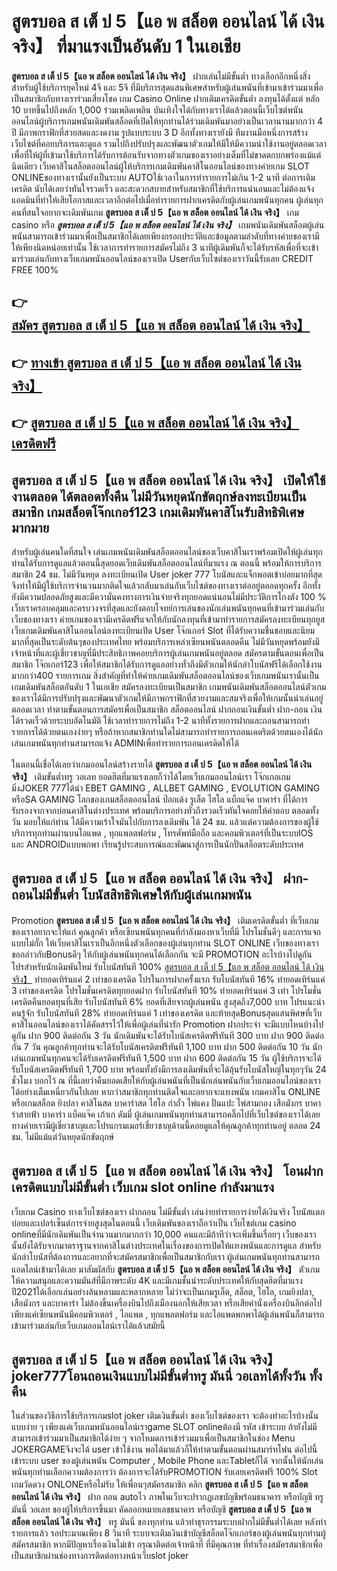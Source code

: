 # สูตรบอล ส เต็ ป 5【แอ พ สล็อต ออนไลน์ ได้ เงิน จริง】  ที่มาแรงเป็นอันดับ 1 ในเอเชีย

**สูตรบอล ส เต็ ป 5【แอ พ สล็อต ออนไลน์ ได้ เงิน จริง】** ฝากเล่นไม่มีขั้นต่ำ  ทางเลือกอีกหนึ่งสิ่งสำหรับผู้ใช้บริการยุคใหม่ 4จี และ 5จี ที่มีบริการสุดแสนพิเศษสำหรับผู้เล่นพนันที่เข้ามาเข้าร่วมมาเพื่อเป็นสมาชิกกับทางเราร่วมเสี่ยงโชค เกม Casino Online ฝากเติมเครดิตขั้นต่ำ ลงทุนได้ตั้งแต่ หลัก 10 บาทขึ้นไปถึงหลัก 1,000 ร่วมเพลิดเพลิน บันเทิงใจได้กับทางเราได้แล้วตอนนี้เว็บไซต์พนันออนไลน์ผู้บริการเกมพนันเดิมพันสล็อตที่เปิดให้ทุกท่านได้ร่วมเดิมพันมาอย่างเป็นเวลานานมากกว่า 4 ปี มีภาพกราฟิกที่สวยสดและงดงาม รูปแบบระบบ 3 D
อีกทั้งทางเรายังมี ทีมงานมือหนึ่งการสร้างเว็บไซต์ที่คอยบริการและดูแล  รวมไปถึงปรับปรุงและพัฒนาตัวเกมให้มีให้มีความน่าใช้งานอยู่ตลอดเวลา เพื่อที่ให้ผู้ที่เข้ามาใช้บริการได้รับการต้อนรับจากทางตัวเกมของเราอย่างเต็มที่ไม่ขาดตกบกพร่องแม้แต่นิดเดียว เว็บคาสิโนสล็อตออนไลน์ผู้ให้บริการเกมเดิมพันคาสิโนออนไลน์ของทางค่ายเกม SLOT ONLINEของทางเรานั้นยังเป็นระบบ AUTOใช้เวลาในการทำรายการไม่เกิน 1-2 นาที ต่อการเติมเครดิต นับได้เลยว่าทันใจรวดเร็ว และสะดวกสบายสำหรับสมาชิกที่ใช้บริการแน่นอนและไม่ต้องแจ้งแอดมินที่ทำให้เสียโอกาสและเวลาอีกต่อไปเมื่อทำรายการฝากเครดิตกับผู้เล่นเกมพนันทุกคน
ผู้เล่นทุกคนที่สนใจอยากจะเดิมพันเกม **สูตรบอล ส เต็ ป 5【แอ พ สล็อต ออนไลน์ ได้ เงิน จริง】** เกม casino  หรือ ***สูตรบอล ส เต็ ป 5【แอ พ สล็อต ออนไลน์ ได้ เงิน จริง】*** เกมพนันเดิมพันสล็อตผู้เล่นพนันสามารถเข้าร่วมมาเพื่อเป็นสมาชิกได้เลยเพียงกรอกประวัติและข้อมูลตามลำดับที่ทางค่ายของเรามีให้เพียงนิดหน่อยเท่านั้น ใช้เวลาการทำรายการสมัครไม่ถึง 3 นาทีผู้เดิมพันก็จะได้รับรหัสเพื่อที่จะเข้ามาร่วมเล่นกับทางเว็บเกมพนันออนไลน์ของเราเปิด Userกับเว็บไซต์ของเราวันนี้รับเลย CREDIT FREE 100%

## 👉 [สมัคร สูตรบอล ส เต็ ป 5【แอ พ สล็อต ออนไลน์ ได้ เงิน จริง】](https://archa888.com/)
## 👉 [ทางเข้า สูตรบอล ส เต็ ป 5【แอ พ สล็อต ออนไลน์ ได้ เงิน จริง】](https://archa888.com/)
## 👉 [สูตรบอล ส เต็ ป 5【แอ พ สล็อต ออนไลน์ ได้ เงิน จริง】 เครดิตฟรี](https://archa888.com/)

## สูตรบอล ส เต็ ป 5【แอ พ สล็อต ออนไลน์ ได้ เงิน จริง】 เปิดให้ใช้งานตลอด ได้ตลอดทั้งคืน ไม่มีวันหยุดนักขัตฤกษ์ลงทะเบียนเป็นสมาชิก เกมสล็อตโจ๊กเกอร์123 เกมเดิมพันคาสิโนรับสิทธิพิเศษมากมาย

สำหรับผู้เล่นคนใดที่สนใจ เล่นเกมพนันเดิมพันสล็อตออนไลน์ของเว็บคาสิโนเราพร้อมเปิดให้ผู้เล่นทุกท่านได้รับการดูแลแล้วตอนนี้สุดยอดเว็บเดิมพันสล็อตออนไลน์ที่มาแรง ณ ตอนนี้ พร้อมให้การบริการสมาชิก 24 ชม. ไม่มีวันหยุด ลงทะเบียนเปิด User joker 777 โบนัสและแจ็กพอตเข้าบ่อยมากที่สุด จึงทำให้มีผู้ใช้บริการจำนวนมากติดใจแล้วกลับมาเล่นกับเว็บไซต์ของทางเราต่ออยู่ตลอดทุกครั้ง อีกทั้งยังมีความปลอดภัยสูงและมีความั่นคงทางการเงินจ่ายจริงทุกยอดแน่นอนไม่มีประวัติการโกงตัง 100 % เว็บเราครอบคลุมและครบวงจรที่สุดและยังตอบโจทย์การเล่นของนักเล่นพนันทุกคนที่เข้ามาร่วมเล่นกับเว็บของทางเรา
ค่ายเกมของเรามีเครดิตฟรีแจกให้กับนักลงทุนที่เข้ามาทำรายการสมัครลงทะเบียนทุกยูส เว็บเกมเดิมพันคาสิโนออนไลน์ลงทะเบียนเปิด User โจ๊กเกอร์ Slot ที่ได้รับความชื่นชอบและนิยมมากที่สุดเป็นระดับต้นๆของประเทศไทย พร้อมบริการเหล่าเซียนพนันตลอดคืน ไม่มีวันหยุดพร้อมยังมีเจ้าหน้าที่และผู้เชี่ยวชาญที่มีประสิทธิภาพคอยบริการผู้เล่นเกมพนันอยู่ตลอด สมัครตามขั้นตอนเพื่อเป็นสมาชิก โจ๊กเกอร์123 เพื่อให้สมาชิกได้รับการดูแลอย่างทั่วถึงมีตัวเกมให้นักล่าโบนัสฟรีได้เลือกใช้งานมากกว่า400 รายการเกม
สิ่งสำคัญที่ทำให้ค่ายเกมเดิมพันสล็อตออนไลน์ของเว็บเกมพนันเรานั้นเป็นเกมเดิมพันสล็อตอันดับ 1 ในเอเชีย สมัครลงทะเบียนเป็นสมาชิก  เกมพนันเดิมพันสล็อตออนไลน์ตัวเกมของเราได้มีการปรับปรุงและพัฒนาตัวเกมให้มีภาพกราฟิกที่สวยงามและสมจริงเพื่อให้เกมนั้นน่าเล่นอยู่ตลอดเวลา ทำตามขั้นตอนการสมัครเพื่อเป็นสมาชิก สล็อตออนไลน์ ฝากถอนเงินขั้นต่ำ ฝาก-ถอน เงินได้รวดเร็วด้วยระบบอัตโนมัติ ใช้เวลาทำรายการไม่ถึง 1-2 นาทีทั้งรายการฝากและถอนสามารถทำรายการได้ด้วยตนเองง่ายๆ หรือถ้าหากสมาชิกท่านใดไม่สามารถทำรายการถอนเคดริตด้วยตนเองได้นักเล่นเกมพนันทุกท่านสามารถแจ้ง ADMINเพื่อทำรายการถอนเครดิตให้ได้

ในตอนนี้เชื่อได้เลยว่าเกมออนไลน์สร้างรายได้ **สูตรบอล ส เต็ ป 5【แอ พ สล็อต ออนไลน์ ได้ เงิน จริง】** เติมขั้นต่ำทรู วอเลท ยอดฮิตที่มาแรงเลยก็ว่าได้โดยเว็บเกมออนไลน์เรา โจ๊กเกอเกมมิ่งJOKER 777ได้นำ EBET GAMING , ALLBET GAMING , EVOLUTION GAMING หรือSA GAMING โลกของเกมสล็อตออนไลน์ ป๊อกเด้ง รูเล็ต ไฮโล แบ็กแจ๊ค บาคาร่า ที่ได้การรับรองจากจากบ่อนคาสิโนต่างประเทศ พร้อมบริการอย่างทั่วถึงรวดเร็วทันใจคอยให้คำตอบ ตลอดทั้งวัน มอบให้แก่ท่าน ได้มีความเร้าใจมันไปกับการลงเดิมพัน ได้ 24 ชม. แล้วแต่ความต้องการของผู้ใช้บริการทุกท่านผ่านบนไอแพด , ทุกแพลตฟอร์ม , โทรศัพท์มือถือ และคอมพิวเตอร์ที่เป็นระบบIOS และ ANDROIDแบบพกพา เรียนรู้ประสบการณ์และพัฒนาสู่การเป็นนักปั่นสล็อตระดับประเทศ

## สูตรบอล ส เต็ ป 5【แอ พ สล็อต ออนไลน์ ได้ เงิน จริง】 ฝาก-ถอนไม่มีขั้นต่ำ โบนัสสิทธิพิเศษให้กับผู้เล่นเกมพนัน

 Promotion  **สูตรบอล ส เต็ ป 5【แอ พ สล็อต ออนไลน์ ได้ เงิน จริง】** เติมเครดิตขั้นต่ำ ที่เว็บเกมของเราอยากจะให้แก่  คุณลูกค้า หรือเซียนพนันทุกคนที่กำลังมองหาเว็บที่มี โปรโมชั่นดีๆ และการแจกแบบไม่กั๊ก ให้เว็บคาสิโนเราเป็นอีกหนึ่งตัวเลือกของผู้เล่นทุกท่าน SLOT ONLINE เว็บของทางเรา ขอกล่าวกับBonusดีๆ ให้กับผู้เล่นพนันทุกคนได้เลือกกัน จะมี PROMOTION อะไรบ้างไปดูกัน
โปรสำหรับนักเดิมพันใหม่ รับโบนัสทันที 100% [สูตรบอล ส เต็ ป 5【แอ พ สล็อต ออนไลน์ ได้ เงิน จริง】](https://archa888.com/) ทำยอดเทิร์นแค่ 2 เท่าของเครดิต
โปรในการฝากครั้งแรก รับโบนัสทันที 16% ทำยอดเทิร์นแค่ 3 เท่าของเครดิต
โปรโมชั่นเครดิตทุกยอดฝาก รับโบนัสทันที 10% ทำยอดเทิร์นแค่ 3 เท่า
โปรโมชั่นเครดิตคืนยอดทุนที่เสีย รับโบนัสทันที 6% ยอดที่เสียจากผู้เล่นพนัน สูงสุดถึง7,000 บาท
โปรแนะนำคนรู้จัก รับโบนัสทันที 28% ทำยอดเทิร์นแค่ 1 เท่าของเครดิต
และท้ายสุดBonusสุดแสนพิศษที่เว็บคาสิโนออนไลน์ของเราได้คัดสรรไว้ให้เพื่อผู้เล่นที่น่ารัก  Promotion ฝากประจำ จะมีแบบไหนบ้างไปดูกัน
ฝาก 900 ติดต่อกัน 3 วัน นักเดิมพันจะได้รับโบนัสเครดิตฟรีทันที 300 บาท
ฝาก 900 ติดต่อกัน 7 วัน คุณลูกค้าทุกท่านจะได้รับโบนัสเครดิตฟรีทันที 1,100 บาท
ฝาก 500 ติดต่อกัน 10 วัน นักเล่นเกมพนันทุกคนจะได้รับเครดิตฟรีทันที 1,500 บาท
ฝาก 600 ติดต่อกัน 15 วัน ผู้ใช้บริการจะได้รับโบนัสเครดิตฟรีทันที 1,700 บาท
พร้อมทั้งยังมีการลงเดิมพันที่จะได้ลุ้นรับโบนัสใหญ่ในทุกๆวัน 24 ชั่วโมง บอกไว้ ณ ที่นี้เลยว่าคืนยอดเสียให้กับผู้เล่นพนันที่เป็นนักเล่นพนันกับเว็บเกมออนไลน์ของเราได้อย่างเต็มเหนี่ยวกันไปเลย หากว่าสมาชิกทุกท่านติดใจและอยากจะแทงพนัน เกมคาสิโน ONLINE หรือเกมสล็อต ยิงปลา คาสิโนสด บาคาร่าสด ไฮโล กำถั่ว ไพ่แคง ปั่นแปะ ไพ่สามกอง เสือมังกร บาคาร่าสายฟ้า บาคาร่า แบ็คแจ๊ค เก้าเก ดัมมี่ ผู้เล่นเกมพนันทุกท่านสามารถคลิ๊กไปที่เว็บไซต์ของเราได้เลย ทางค่ายเรามีผู้เชี่ยวชาญและโปรแกรมเมอร์เชี่ยวชาญด้านนี้คอยดูแลให้คุณลูกค้าทุกท่านอยู่ ตลอด 24 ชม. ไม่มีแม้แต่วันหยุดนักขัตฤกษ์

## สูตรบอล ส เต็ ป 5【แอ พ สล็อต ออนไลน์ ได้ เงิน จริง】 โอนฝากเครดิตแบบไม่มีขั้นต่ำ  เว็บเกม slot online กำลังมาแรง

เว็บเกม Casino ทางเว็บไซต์ของเรา ฝากถอน ไม่มีขั้นต่ำ เล่นง่ายทำรายการง่ายได้เงินจริง โบนัสแตกบ่อยและเปอร์เซ็นต์การจ่ายสูงสุดในตอนนี้ เว็บเดิมพันของเราถือว่าเป็น เว็บไซต์เกม casino onlineที่มีนักเดิมพันเป็นจำนวนมากมากกว่า 10,000 คนและมีถ้าทีว่าจะเพิ่มขึ้นเรื่อยๆ เว็บของเรานั้นยังได้รับจากมาตราฐานจากคาสิโนต่างประเทศในเรื่องของการเปิดให้แทงพนันและการดูแล สำหรับนักล่าโบนัสที่ต้องการและอยากที่จะสมัครสมาชิกเพื่อเป็นสมาชิกกับเรา ผู้เล่นเกมพนันทุกท่านสามารถแอดไลน์เข้ามาได้เลย
	มาสัมผัสกับ **สูตรบอล ส เต็ ป 5【แอ พ สล็อต ออนไลน์ ได้ เงิน จริง】** ตัวเกมให้ความสนุกและความมันส์ที่มีภาพระดับ 4K และมีเกมชั้นนำระดับประเทศให้กับสุดฮิตที่มาแรงปี2021ได้เลือกเล่นอย่างล้นหลามและหลากหลาย  ไม่ว่าจะเป็นเกมรูเล็ต, สล็อต, ไฮโล, เกมยิงปลา, เสือมังกร และบาคาร่า ไม่ต้องขึ้นเครื่องบินไปถึงเมืองนอกให้เสียเวลา หรือเสียค่านั่งเครื่องบินอีกต่อไป เพียงแค่เซียนพนันมีคอมพิวเตอร์ , ไอแพด , ทุกแพลตฟอร์ม และไอแพดพกพาได้ผู้เล่นพนันก็สามารถเข้ามาร่วมเล่นกับเว็บเกมออนไลน์เราได้แล้วสมัยนี้

## สูตรบอล ส เต็ ป 5【แอ พ สล็อต ออนไลน์ ได้ เงิน จริง】 joker777โอนถอนเงินแบบไม่มีขั้นต่ำทรู มันนี่ วอเลทได้ทั้งวัน ทั้งคืน

ในส่วนของวิธีการใช้บริการเกมslot joker เติมเงินขั้นต่ำ ของเว็บไซต์ของเรา จะต้องทำอะไรบ้างนั้น แบบง่าย ๆ เพียงแค่เว็บเกมพนันออนไลน์เราgame SLOT onlineต้องมี รหัส เข้าระบบ ถ้ายังไม่มีสามารถเข้าร่วมมาเป็นสมาชิกได้ง่าย ๆ จากโหมดการเข้าร่วมมาเพื่อเป็นสมาชิกในช่อง Menu JOKERGAMEจึงจะได้ user เข้าใช้งาน พอได้มาแล้วก็ให้ทำตามขั้นตอนผ่านสมาร์ทโฟน ต่อไปนี้
เข้าระบบ user  ของผู้เล่นพนัน Computer , Mobile Phone และTabletก็ได้
จากนั้นให้นักเล่นพนันทุกท่านเลือกความต้องการว่า ต้องการจะได้รับPROMOTION รับเลยเครดิตฟรี 100% Slot เกมวัดดวง ONLONEหรือไม่รับ
ให้เพื่อนๆสมัครสมาชิก คลิก **สูตรบอล ส เต็ ป 5【แอ พ สล็อต ออนไลน์ ได้ เงิน จริง】** ฝาก ถอน autoไว ภาพในเว็บจะปรากฏเลขบัญชีพร้อมธนาคาร หรือบัญชี ทรูมันนี่ วอเลท ของผู้ให้บริการขึ้นมา
คัดลอกหมายเลขธนาคาร หรือบัญชี **สูตรบอล ส เต็ ป 5【แอ พ สล็อต ออนไลน์ ได้ เงิน จริง】** ทรู มันนี่ ของทุกท่าน แล้วทำธุรกรรมระบบฝากไม่มีขั้นต่ำได้เลย
หลังทำรายการแล้ว รอประมาณเพียง 8 วินาที ระบบจะเติมเงินเข้าบัญชีสล็อตโจ๊กเกอร์ของผู้เล่นพนันทุกท่านผู้สมัครสมาชิก
หากมีปัญหาเรื่องเงินไม่เข้า กรุณาติดต่อเจ้าหน้าที่ ที่มีคุณภาพ ที่ทำเรื่องสมัครสมาชิกเพื่อเป็นสมาชิกผ่านช่องทางการติดต่อทางหน้าเว็บslot joker


